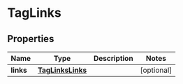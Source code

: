 

# TagLinks


## Properties

| Name | Type | Description | Notes |
|------------ | ------------- | ------------- | -------------|
|**links** | [**TagLinksLinks**](TagLinksLinks.md) |  |  [optional] |



